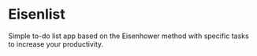 # Eisenlist

Simple to-do list app based on the Eisenhower method with specific tasks to increase your productivity.

